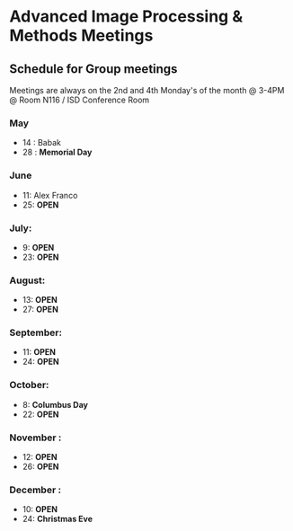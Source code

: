# Advanced Image Processing & Methods Meetings 

## Schedule for Group meetings

Meetings are always on the 2nd and 4th Monday's of the month 
@ 3-4PM @ Room N116 / ISD Conference Room 

### May
- 14 : Babak 
- 28 : **Memorial Day**  

### June
- 11: Alex Franco
- 25: **OPEN**

### July: 
- 9: **OPEN**
- 23: **OPEN**

### August: 
- 13: **OPEN**
- 27: **OPEN**

### September:
- 11: **OPEN**
- 24: **OPEN**

### October:
- 8: **Columbus Day**
- 22: **OPEN**

### November :
- 12: **OPEN**
- 26: **OPEN**


### December :
- 10: **OPEN**
- 24: **Christmas Eve**

